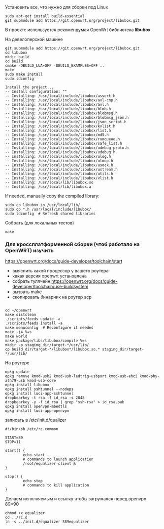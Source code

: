 Установить все, что нужно для сборки под Linux
```
sudo apt-get install build-essential
git submodule add https://git.openwrt.org/project/libubox.git
```

В проекте используется рекомендумая OpenWrt библиотека **libubox**

На девелоперской машине
```
git submodule add https://git.openwrt.org/project/libubox.git
cd libubox
mkdir build
cd build
cmake -DBUILD_LUA=OFF -DBUILD_EXAMPLES=OFF ..
make
sudo make install
sudo ldconfig

Install the project...
-- Install configuration: ""
-- Installing: /usr/local/include/libubox/assert.h
-- Installing: /usr/local/include/libubox/avl-cmp.h
-- Installing: /usr/local/include/libubox/avl.h
-- Installing: /usr/local/include/libubox/blob.h
-- Installing: /usr/local/include/libubox/blobmsg.h
-- Installing: /usr/local/include/libubox/blobmsg_json.h
-- Installing: /usr/local/include/libubox/json_script.h
-- Installing: /usr/local/include/libubox/kvlist.h
-- Installing: /usr/local/include/libubox/list.h
-- Installing: /usr/local/include/libubox/md5.h
-- Installing: /usr/local/include/libubox/runqueue.h
-- Installing: /usr/local/include/libubox/safe_list.h
-- Installing: /usr/local/include/libubox/udebug-proto.h
-- Installing: /usr/local/include/libubox/udebug.h
-- Installing: /usr/local/include/libubox/ulog.h
-- Installing: /usr/local/include/libubox/uloop.h
-- Installing: /usr/local/include/libubox/usock.h
-- Installing: /usr/local/include/libubox/ustream.h
-- Installing: /usr/local/include/libubox/utils.h
-- Installing: /usr/local/include/libubox/vlist.h
-- Installing: /usr/local/lib/libubox.so
-- Installing: /usr/local/lib/libubox.a

```


If needed, manually copy the compiled library:
```
sudo cp libubox.so /usr/local/lib/
sudo cp *.h /usr/local/include/libubox/
sudo ldconfig  # Refresh shared libraries
```

Собрать (для локальных тестов)
```
make
```

### Для кроссплатформенной сборки (чтоб работало на OpenWRT) изучить
https://openwrt.org/docs/guide-developer/toolchain/start
- выяснить какой процессор у вашего роутера
- какая версия openwrt установлена
- собрать туллчейн https://openwrt.org/docs/guide-developer/toolchain/use-buildsystem
- вызвать make
- скопировать бинарник на роутер scp

```

cd ~/openwrt
make distclean
./scripts/feeds update -a
./scripts/feeds install -a
make menuconfig  # Reconfigure if needed
make -j4 V=s
make world
make package/libs/libubox/compile V=s
mkdir -p staging_dir/target-*/usr/lib/
cp build_dir/target-*/libubox*/libubox.so.* staging_dir/target-*/usr/lib/

```


На роутере
```
opkg update
opkg remove kmod-usb2 kmod-usb-ledtrig-usbport kmod-usb-ehci kmod-phy-ath79-usb kmod-usb-core
opkg install libubox
opkg install sshtunnel --nodeps
opkg install luci-app-sshtunnel
dropbearkey -t rsa -f id_rsa -s 2048
dropbearkey -y -f id_rsa | grep "ssh-rsa" > id_rsa.pub
opkg install openvpn-mbedtls
opkg install luci-app-openvpn
```

записать в /etc/init.d/qualizer 
```
#!/bin/sh /etc/rc.common

START=89
STOP=11

start() {        
        echo start
        # commands to launch application
        /root/equalizer-client &
}                 

stop() {          
        echo stop
        # commands to kill application 
}

```

Делаем исполняемым и ссылку чтобы загружался перед openvpn 89<90
```
chmod +x equalizer
cd ../rc.d
ln -s ../init.d/equalizer S89equalizer

```
